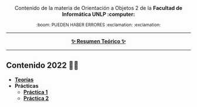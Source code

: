 
<div align="center">  
  <p Materia OO2</p>
  <p align="center">
      <br><br> Contenido de la materia de Orientación a Objetos 2 de la <strong> Facultad de Informática UNLP :computer: </strong>
  </p>
  <sub>
    :boom: PUEDEN HABER ERRORES :exclamation: :exclamation:
    
  </sub>
  
  ---
  
  <b><a href="https://juli-guias.notion.site/OO2-Orientaci-n-a-Objetos-2-d3f61f63c7f94ccbb956dec305d6152e" target="_blank">✨ Resumen Teórico ✨</a></b>

  <hr>
</div>

## Contenido 2022 🧚‍♀️
- **[Teorías](https://github.com/OmgCopito95/OO2/tree/main/Teor%C3%ADa/Diapositivas)**
- **Prácticas**
  - **[Práctica 1](https://github.com/OmgCopito95/OO2/tree/main/Practicas/Practica1)**
  - **[Práctica 2](https://github.com/OmgCopito95/OO2/tree/main/Practicas/Practica2)**

